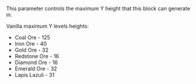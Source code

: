 This parameter controls the maximum Y height that this block can generate in.

Vanilla maximum Y levels heights:
* Coal Ore - 125
* Iron Ore - 40
* Gold Ore - 32
* Redstone Ore - 16
* Diamond Ore - 16
* Emerald Ore - 32
* Lapis Lazuli - 31